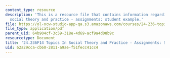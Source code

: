 ```yaml
---
content_type: resource
description: 'This is a resource file that contains information regarding topics In
  social theory and practice - assignments: student example.'
file: https://ol-ocw-studio-app-qa.s3.amazonaws.com/courses/24-236-topics-in-social-theory-and-practice-race-and-racism-fall-2014/62a29ccacb602811a9aef51fecc41cc4_MIT24_236F14_FinalPaper.pdf
file_type: application/pdf
parent_uid: 64b904cf-3c59-318e-4d69-acf9a4d08b9c
resourcetype: Document
title: '24.236F14 Topics In Social Theory and Practice - Assignments: Student Example'
uid: 62a29cca-cb60-2811-a9ae-f51fecc41cc4
---
```


